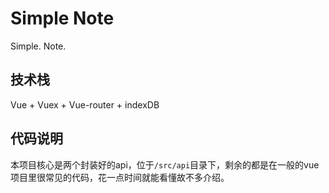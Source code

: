 # Simple Note

Simple. Note.

## 技术栈

Vue + Vuex + Vue-router + indexDB

## 代码说明

本项目核心是两个封装好的api，位于```/src/api```目录下，剩余的都是在一般的vue项目里很常见的代码，花一点时间就能看懂故不多介绍。
```
